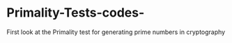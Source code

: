 # Primality-Tests-codes-
First look at the Primality test for generating prime numbers in cryptography 
